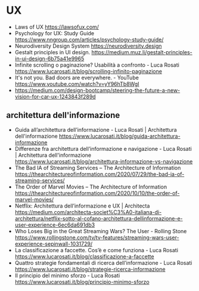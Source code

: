 # UX

* Laws of UX <https://lawsofux.com/>
* Psychology for UX: Study Guide <https://www.nngroup.com/articles/psychology-study-guide/>
* Neurodiversity Design System <https://neurodiversity.design>
* Gestalt principles in UI design. <https://medium.muz.li/gestalt-principles-in-ui-design-6b75a41e9965>
* Infinite scrolling o paginazione? Usabilità a confronto - Luca Rosati <https://www.lucarosati.it/blog/scrolling-infinito-paginazione>
* It's not you. Bad doors are everywhere. - YouTube <https://www.youtube.com/watch?v=yY96hTb8WgI>
* <https://medium.com/design-bootcamp/steering-the-future-a-new-vision-for-car-ux-1243843f289d>

## architettura dell'informazione

* Guida all’architettura dell’informazione - Luca Rosati | Architettura dell'informazione <https://www.lucarosati.it/blog/guida-architettura-informazione>
* Differenze fra architettura dell’informazione e navigazione - Luca Rosati | Architettura dell'informazione <https://www.lucarosati.it/blog/architettura-informazione-vs-navigazione>
* The Bad IA of Streaming Services – The Architecture of Information <https://thearchitectureofinformation.com/2020/07/29/the-bad-ia-of-streaming-services/>
* The Order of Marvel Movies – The Architecture of Information <https://thearchitectureofinformation.com/2020/10/10/the-order-of-marvel-movies/>
* Netflix: Architettura dell’informazione e UX | Architecta <https://medium.com/architecta-societ%C3%A0-italiana-di-architettura/netflix-sotto-al-cofano-architettura-dellinformazione-e-user-experience-6ec6da691db3>
* Who Loses Big in the Great Streaming Wars? The User - Rolling Stone <https://www.rollingstone.com/tv/tv-features/streaming-wars-user-experience-sepinwall-1031729/>
* La classificazione a faccette. Cos’è e come funziona - Luca Rosati <https://www.lucarosati.it/blog/classificazione-a-faccette>
* Quattro strategie fondamentali di ricerca dell’informazione - Luca Rosati <https://www.lucarosati.it/blog/strategie-ricerca-informazione>
* Il principio del minimo sforzo - Luca Rosati <https://www.lucarosati.it/blog/principio-minimo-sforzo>
